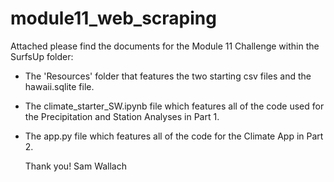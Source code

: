 # module11_web_scraping

Attached please find the documents for the Module 11 Challenge within the SurfsUp folder:
  - The 'Resources' folder that features the two starting csv files and the hawaii.sqlite file.
  - The climate_starter_SW.ipynb file which features all of the code used for the Precipitation and Station Analyses in Part 1.
  - The app.py file which features all of the code for the Climate App in Part 2.

    Thank you!
    Sam Wallach
